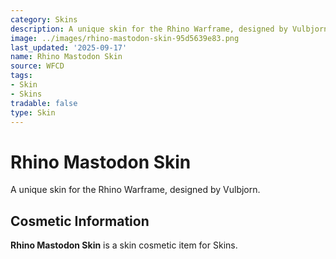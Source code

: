 ```yaml
---
category: Skins
description: A unique skin for the Rhino Warframe, designed by Vulbjorn.
image: ../images/rhino-mastodon-skin-95d5639e83.png
last_updated: '2025-09-17'
name: Rhino Mastodon Skin
source: WFCD
tags:
- Skin
- Skins
tradable: false
type: Skin
---
```


# Rhino Mastodon Skin

A unique skin for the Rhino Warframe, designed by Vulbjorn.

## Cosmetic Information

**Rhino Mastodon Skin** is a skin cosmetic item for Skins.

